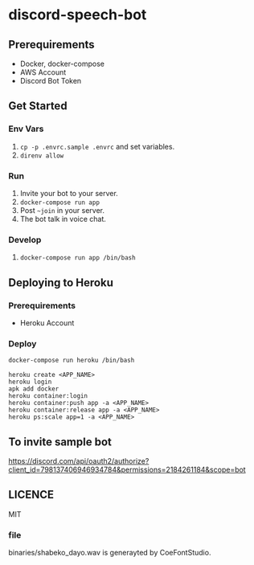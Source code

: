 # discord-speech-bot

## Prerequirements

- Docker, docker-compose
- AWS Account
- Discord Bot Token

## Get Started

### Env Vars

1. `cp -p .envrc.sample .envrc` and set variables.
1. `direnv allow`

### Run

1. Invite your bot to your server.
1. `docker-compose run app`
1. Post `~join` in your server.
1. The bot talk in voice chat.

### Develop

1. `docker-compose run app /bin/bash`

## Deploying to Heroku

### Prerequirements

- Heroku Account

### Deploy

```bash
docker-compose run heroku /bin/bash
```

```bash:in_container
heroku create <APP_NAME>
heroku login
apk add docker
heroku container:login
heroku container:push app -a <APP_NAME>
heroku container:release app -a <APP_NAME>
heroku ps:scale app=1 -a <APP_NAME>
```

## To invite sample bot
https://discord.com/api/oauth2/authorize?client_id=798137406946934784&permissions=2184261184&scope=bot

## LICENCE
MIT

### file

binaries/shabeko_dayo.wav is generayted by CoeFontStudio.